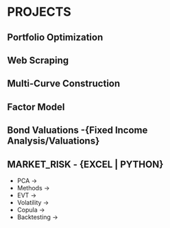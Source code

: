 # PROJECTS


## Portfolio Optimization
## Web Scraping
## Multi-Curve Construction
## Factor Model
## Bond Valuations -{Fixed Income Analysis/Valuations}
## MARKET_RISK - {EXCEL | PYTHON}
  - PCA
    ->
  - Methods
    ->
  - EVT
    ->
  - Volatility
    ->
  - Copula
    ->
  - Backtesting
    ->
